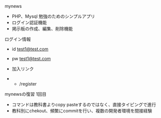mynews<br>
- PHP、Mysql 勉強のためのシンプルアプリ
- ログイン認証機能
- 掲示板の作成、編集、削除機能

ログイン情報
- id test1@test.com
- pw test1@test.com

- 加入リンク
- - /register

mynewsの復習 1回目<br>
- コマンドは教科書よりcopy pasteするのではなく、直接タイピングで進行
- 教科別にchekout、頻繁にcommitを行い、複数の開発者環境を間接経験